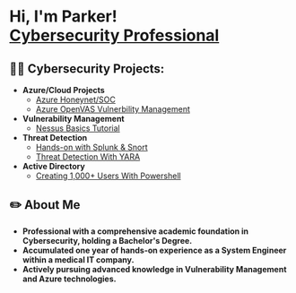 <h1>Hi, I'm Parker! <br/><a href="https://www.linkedin.com/in/parkerbenitez/">Cybersecurity Professional</a></h1>

<h2>👨‍💻 Cybersecurity Projects:</h2>

- <b>Azure/Cloud Projects</b>
  - [Azure Honeynet/SOC](https://github.com/parkerb123/Azure-SOC)
  -  [Azure OpenVAS Vulnerbility Management](https://github.com/parkerb123/OpenVAS-Vulnerability-Management)
- <b>Vulnerability Management</b>
  - [Nessus Basics Tutorial](https://medium.com/@parkerbenitez/nessus-basics-tutorial-vulnerability-management-fb20f2b765d) 
- <b>Threat Detection</b>
  - [Hands-on with Splunk & Snort](https://medium.com/@parkerbenitez/monitoring-with-splunk-x-snort-30795377330d)
  - [Threat Detection With YARA](https://medium.com/@parkerbenitez/what-is-yara-d9d5e04763dc) 
- <b>Active Directory</b>
  - [Creating 1,000+ Users With Powershell](https://medium.com/@parkerbenitez/active-directory-project-how-to-set-up-a-running-ad-create-1-000-users-with-powershell-751991769cb9) 
   

<h2>✏️ About Me</h2>

- <b>Professional with a comprehensive academic foundation in Cybersecurity, holding a Bachelor's Degree.</b>
- <b>Accumulated one year of hands-on experience as a System Engineer within a medical IT company. </b>
- <b>Actively pursuing advanced knowledge in Vulnerability Management and Azure technologies.</b>


